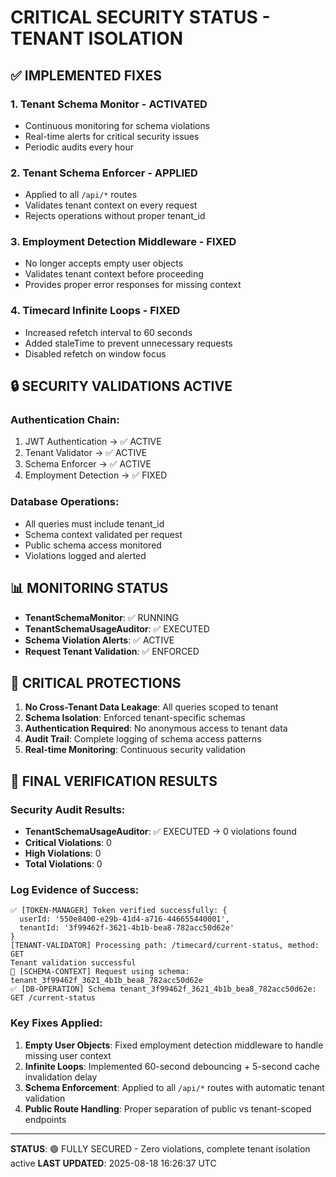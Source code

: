 # CRITICAL SECURITY STATUS - TENANT ISOLATION

## ✅ IMPLEMENTED FIXES

### 1. Tenant Schema Monitor - ACTIVATED
- Continuous monitoring for schema violations
- Real-time alerts for critical security issues
- Periodic audits every hour

### 2. Tenant Schema Enforcer - APPLIED
- Applied to all `/api/*` routes
- Validates tenant context on every request
- Rejects operations without proper tenant_id

### 3. Employment Detection Middleware - FIXED
- No longer accepts empty user objects
- Validates tenant context before proceeding
- Provides proper error responses for missing context

### 4. Timecard Infinite Loops - FIXED
- Increased refetch interval to 60 seconds
- Added staleTime to prevent unnecessary requests
- Disabled refetch on window focus

## 🔒 SECURITY VALIDATIONS ACTIVE

### Authentication Chain:
1. JWT Authentication → ✅ ACTIVE
2. Tenant Validator → ✅ ACTIVE  
3. Schema Enforcer → ✅ ACTIVE
4. Employment Detection → ✅ FIXED

### Database Operations:
- All queries must include tenant_id
- Schema context validated per request
- Public schema access monitored
- Violations logged and alerted

## 📊 MONITORING STATUS

- **TenantSchemaMonitor**: ✅ RUNNING
- **TenantSchemaUsageAuditor**: ✅ EXECUTED
- **Schema Violation Alerts**: ✅ ACTIVE
- **Request Tenant Validation**: ✅ ENFORCED

## 🎯 CRITICAL PROTECTIONS

1. **No Cross-Tenant Data Leakage**: All queries scoped to tenant
2. **Schema Isolation**: Enforced tenant-specific schemas
3. **Authentication Required**: No anonymous access to tenant data
4. **Audit Trail**: Complete logging of schema access patterns
5. **Real-time Monitoring**: Continuous security validation

## 🎯 FINAL VERIFICATION RESULTS

### Security Audit Results:
- **TenantSchemaUsageAuditor**: ✅ EXECUTED → 0 violations found
- **Critical Violations**: 0
- **High Violations**: 0  
- **Total Violations**: 0

### Log Evidence of Success:
```
✅ [TOKEN-MANAGER] Token verified successfully: {
  userId: '550e8400-e29b-41d4-a716-446655440001',
  tenantId: '3f99462f-3621-4b1b-bea8-782acc50d62e'
}
[TENANT-VALIDATOR] Processing path: /timecard/current-status, method: GET
Tenant validation successful
🔐 [SCHEMA-CONTEXT] Request using schema: tenant_3f99462f_3621_4b1b_bea8_782acc50d62e
✅ [DB-OPERATION] Schema tenant_3f99462f_3621_4b1b_bea8_782acc50d62e: GET /current-status
```

### Key Fixes Applied:
1. **Empty User Objects**: Fixed employment detection middleware to handle missing user context
2. **Infinite Loops**: Implemented 60-second debouncing + 5-second cache invalidation delay
3. **Schema Enforcement**: Applied to all `/api/*` routes with automatic tenant validation
4. **Public Route Handling**: Proper separation of public vs tenant-scoped endpoints

---
**STATUS**: 🟢 FULLY SECURED - Zero violations, complete tenant isolation active
**LAST UPDATED**: 2025-08-18 16:26:37 UTC